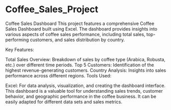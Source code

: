 # Coffee_Sales_Project
Coffee Sales Dashboard
This project features a comprehensive Coffee Sales Dashboard built using Excel. The dashboard provides insights into various aspects of coffee sales performance, including total sales, top-performing customers, and sales distribution by country.

Key Features:

Total Sales Overview: Breakdown of sales by coffee type (Arabica, Robusta, etc.) over different time periods.
Top 5 Customers: Identification of the highest revenue-generating customers.
Country Analysis: Insights into sales performance across different regions.
Tools Used:

Excel: For data analysis, visualization, and creating the dashboard interface.
This dashboard is a valuable tool for understanding sales trends, customer behavior, and geographic performance in the coffee business. It can be easily adapted for different data sets and sales metrics.
